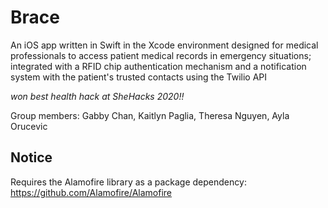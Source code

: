 # Brace
An iOS app written in Swift in the Xcode environment designed for medical professionals to access patient medical records in emergency situations; integrated with a RFID chip authentication mechanism and a notification system with the patient's trusted contacts using the Twilio API

*won best health hack at SheHacks 2020!!*

Group members: Gabby Chan, Kaitlyn Paglia, Theresa Nguyen, Ayla Orucevic

## Notice 

Requires the Alamofire library as a package dependency: https://github.com/Alamofire/Alamofire 
